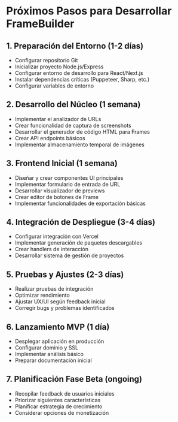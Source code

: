 # Próximos Pasos para Desarrollar FrameBuilder

## 1. Preparación del Entorno (1-2 días)
- Configurar repositorio Git
- Inicializar proyecto Node.js/Express
- Configurar entorno de desarrollo para React/Next.js
- Instalar dependencias críticas (Puppeteer, Sharp, etc.)
- Configurar variables de entorno

## 2. Desarrollo del Núcleo (1 semana)
- Implementar el analizador de URLs
- Crear funcionalidad de captura de screenshots
- Desarrollar el generador de código HTML para Frames
- Crear API endpoints básicos
- Implementar almacenamiento temporal de imágenes

## 3. Frontend Inicial (1 semana)
- Diseñar y crear componentes UI principales
- Implementar formulario de entrada de URL
- Desarrollar visualizador de previews
- Crear editor de botones de Frame
- Implementar funcionalidades de exportación básicas

## 4. Integración de Despliegue (3-4 días)
- Configurar integración con Vercel
- Implementar generación de paquetes descargables
- Crear handlers de interacción
- Desarrollar sistema de gestión de proyectos

## 5. Pruebas y Ajustes (2-3 días)
- Realizar pruebas de integración
- Optimizar rendimiento
- Ajustar UX/UI según feedback inicial
- Corregir bugs y problemas identificados

## 6. Lanzamiento MVP (1 día)
- Desplegar aplicación en producción
- Configurar dominio y SSL
- Implementar análisis básico
- Preparar documentación inicial

## 7. Planificación Fase Beta (ongoing)
- Recopilar feedback de usuarios iniciales
- Priorizar siguientes características
- Planificar estrategia de crecimiento
- Considerar opciones de monetización